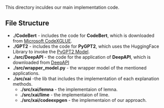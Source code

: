 
This directory inculdes our main implementation code. 


## File Structure
* **./CodeBert** - includes the code for **CodeBert**, which is downloaded from [Microsoft CodeXGLUE](https://github.com/microsoft/CodeXGLUE). 
* **./GPT2** - includes the code for **PyGPT2**, which uses the HuggingFace Library to invoke the [PyGPT2 Model](https://huggingface.co/SIC98/GPT2-python-code-generator).
* **./src/DeepAPI** - the code for the application of **DeepAPI**, which is downloaded from [DeepAPI](https://github.com/guxd/deepAPI)
* **./src/wrapper_model.py** - the wrapper model of the mentioned applications.
* **./src/xai** -the lib that includes the implementation of each explanation methods.
  * **./src/xai/lemna** - the implementaion of lemna.
  * **./src/xai/lime** - the implementaion of lime.
  * **./src/xai/codeexpgen** - the implementaion of our approach.
